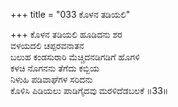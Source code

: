 +++
title = "033 ಕೊಳನ ತಡಿಯಲಿ"

+++
ಕೊಳನ ತಡಿಯಲಿ ಹೂಡಿದನು ಶರ  
ವಳಯದಲಿ ಚಪ್ಪರವನಾತನ  
ಬಲುಹ ಕಂಡಸುರಾರಿ ಮೆಚ್ಚಿದನಡಿಗಡಿಗೆ ಹೊಗಳಿ  
ಕಳಚಿ ನೊಗನನು ತೆಗೆದು ಕಬ್ಬಿಯ  
ನಿಳುಹಿ ಪಡಿವಾಘೆಗಳ ಸರಿದನು  
ಕೊಳಿಸಿ ಪಿಡಿಯಲು ಪಾಡಿಗೈದವು ಮರಳಿದೆಡಬಲಕೆ    ॥33॥